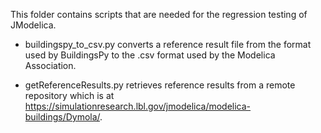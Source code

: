 This folder contains scripts that are needed for the regression testing of JModelica.

- buildingspy_to_csv.py converts a reference result file
  from the format used by BuildingsPy to the
  .csv format used by the Modelica Association.

- getReferenceResults.py retrieves reference results from
  a remote repository which is at
  https://simulationresearch.lbl.gov/jmodelica/modelica-buildings/Dymola/.
